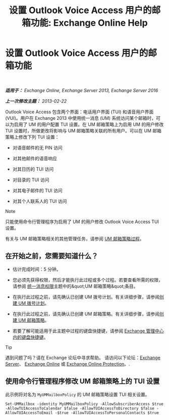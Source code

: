 ﻿---
title: '设置 Outlook Voice Access 用户的邮箱功能: Exchange Online Help'
TOCTitle: 设置 Outlook Voice Access 用户的邮箱功能
ms:assetid: 10960bf0-65cf-4d0b-bae5-d203c53662db
ms:mtpsurl: https://technet.microsoft.com/zh-cn/library/Aa996307(v=EXCHG.150)
ms:contentKeyID: 50556526
ms.date: 05/23/2018
mtps_version: v=EXCHG.150
ms.translationtype: MT
---

# 设置 Outlook Voice Access 用户的邮箱功能

 

_**适用于：** Exchange Online, Exchange Server 2013, Exchange Server 2016_

_**上一次修改主题：** 2013-02-22_

Outlook Voice Access 包含两个界面：电话用户界面 (TUI) 和语音用户界面 (VUI)。用户在 Exchange 2013 中使用统一消息 (UM) 系统访问某个邮箱时，可以为启用了 UM 的用户配置 TUI 设置。在 UM 邮箱策略上为启用 UM 的用户修改 TUI 设置时，所做更改将影响与 UM 邮箱策略关联的所有用户。可以在 UM 邮箱策略上修改下列 TUI 设置：

  - 对语音邮件的无 PIN 访问

  - 对其他邮件的语音响应

  - 对其日历的 TUI 访问

  - 对目录的 TUI 访问

  - 对其电子邮件的 TUI 访问

  - 对其个人联系人的 TUI 访问

> [!NOTE]  
> 只能使用命令行管理程序为启用了 UM 的用户修改 Outlook Voice Access TUI 设置。


有关与 UM 邮箱策略相关的其他管理任务，请参阅 [UM 邮箱策略过程](um-mailbox-policy-procedures-exchange-2013-help.md)。

## 在开始之前，您需要知道什么？

  - 估计完成时间：5 分钟。

  - 您必须先获得权限，然后才能执行此过程或多个过程。若要查看所需的权限，请参阅 [统一消息权限](unified-messaging-permissions-exchange-2013-help.md)主题中的\&quot;UM 邮箱策略\&quot;条目。

  - 在执行此过程之前，请先确认已创建 UM 拨号计划。有关详细步骤，请参阅[创建 UM 拨号计划](create-a-um-dial-plan-exchange-2013-help.md)。

  - 在执行此过程之前，请先确认已创建 UM 邮箱策略。有关详细步骤，请参阅[创建 UM 邮箱策略](create-a-um-mailbox-policy-exchange-2013-help.md)。

  - 若要了解可能适用于此主题中过程的键盘快捷键，请参阅 [Exchange 管理中心内的键盘快捷键](keyboard-shortcuts-in-the-exchange-admin-center-exchange-online-protection-help.md)。

> [!TIP]  
> 遇到问题了吗？请在 Exchange 论坛中寻求帮助。 请访问以下论坛：<a href="https://go.microsoft.com/fwlink/p/?linkid=60612">Exchange Server</a>、 <a href="https://go.microsoft.com/fwlink/p/?linkid=267542">Exchange Online</a> 或 <a href="https://go.microsoft.com/fwlink/p/?linkid=285351">Exchange Online Protection</a>。.


## 使用命令行管理程序修改 UM 邮箱策略上的 TUI 设置

此示例将对名为 `MyUMMailboxPolicy` 的 UM 邮箱策略设置 TUI 相关设置。

    Set-UMMailbox -identity MyUMMailboxPolicy -AllowSubscriberAccess $true -AllowTUIAccessToCalendar $false -AllowTUIAccessToDirectory $false -AllowTUIAccessToEmail -$true -AllowTUIAccessToPersonalContacts $true

